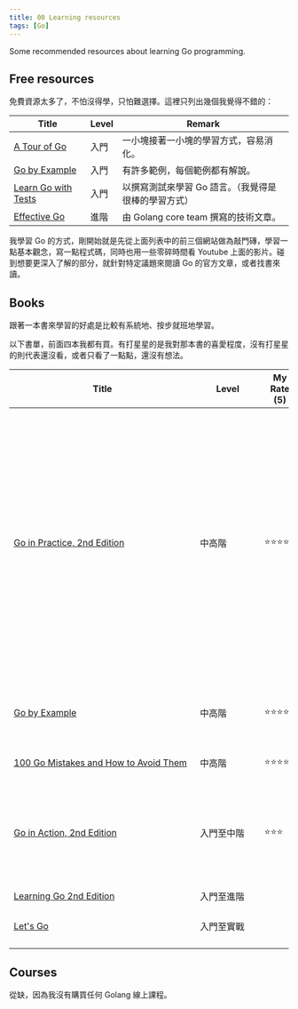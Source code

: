 ```yaml
---
title: 00 Learning resources
tags: [Go]
---
```


Some recommended resources about learning Go programming.

## Free resources

免費資源太多了，不怕沒得學，只怕難選擇。這裡只列出幾個我覺得不錯的：

| Title                                                              | Level | Remark                                 |
| ------------------------------------------------------------------ | ----- | -------------------------------------- |
| [A Tour of Go](https://go.dev/tour/)                               | 入門  | 一小塊接著一小塊的學習方式，容易消化。 |
| [Go by Example](https://gobyexample.com/)                          | 入門  | 有許多範例，每個範例都有解說。         |
| [Learn Go with Tests](https://quii.gitbook.io/learn-go-with-tests) | 入門  | 以撰寫測試來學習 Go 語言。（我覺得是很棒的學習方式） |
| [Effective Go](https://go.dev/doc/effective_go)                    | 進階  | 由 Golang core team 撰寫的技術文章。 |

我學習 Go 的方式，剛開始就是先從上面列表中的前三個網站做為敲門磚，學習一點基本觀念，寫一點程式碼，同時也用一些零碎時間看 Youtube 上面的影片。碰到想要更深入了解的部分，就針對特定議題來閱讀 Go 的官方文章，或者找書來讀。

## Books

跟著一本書來學習的好處是比較有系統地、按步就班地學習。

以下書單，前面四本我都有買。有打星星的是我對那本書的喜愛程度，沒有打星星的則代表還沒看，或者只看了一點點，還沒有想法。

| Title <div style="width: 320px;"></div>| Level<div style="width: 100px;"></div> | My Rate (5) | Description |
|-----------------------|------------------------|---------|------------------------------------|
| [Go in Practice, 2nd Edition](https://www.manning.com/books/go-in-practice-second-edition) | 中高階 | ⭐⭐⭐⭐⭐ | 著重實戰所需的知識與技術，不會詳細介紹基礎語法，例如變數如何宣告與賦值、如何寫迴圈等等，但重要的語言特性都有涵蓋，像是介面、泛型、concurrency、錯誤處理等等。後面幾章還介紹了單元測試、Web API、雲端應用程式設計等議題。|
| [Go by Example](https://www.manning.com/books/go-by-example) | 中高階 | ⭐⭐⭐⭐⭐ | 適合 Go 語言的初學者，但必須具備其他程式語言的開發經驗。 |
| [100 Go Mistakes and How to Avoid Them](https://100go.co/book/) | 中高階 | ⭐⭐⭐⭐⭐ | Go 專業開發人員必讀。 |
| [Go in Action, 2nd Edition](https://www.manning.com/books/go-in-action-second-edition) | 入門至中階 | ⭐⭐⭐ | 可以當作語法參考手冊，需要時再查閱。最後一章介紹單元測試。未包含 web 程式設計相關議題。|
| [Learning Go 2nd Edition](https://www.amazon.com/Learning-Go-Jon-Bodner-ebook/dp/B0CS5DY1VN) | 入門至進階 |  |
| [Let's Go](https://lets-go.alexedwards.net/) | 入門至實戰 |  | 從 Hello World 到開發 Web 應用程式。 |

## Courses

從缺，因為我沒有購買任何 Golang 線上課程。
